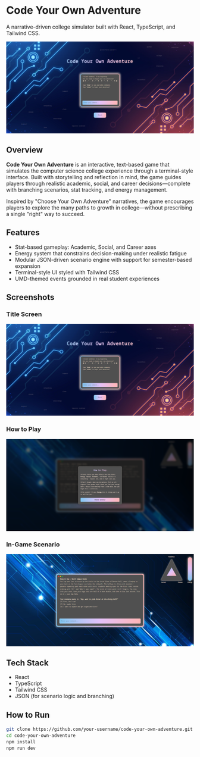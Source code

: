 # Code Your Own Adventure

A narrative-driven college simulator built with React, TypeScript, and Tailwind CSS.

![Title Screen](./public/title-screen.png)

## Overview

**Code Your Own Adventure** is an interactive, text-based game that simulates the computer science college experience through a terminal-style interface. Built with storytelling and reflection in mind, the game guides players through realistic academic, social, and career decisions—complete with branching scenarios, stat tracking, and energy management.

Inspired by "Choose Your Own Adventure" narratives, the game encourages players to explore the many paths to growth in college—without prescribing a single "right" way to succeed.

## Features

- Stat-based gameplay: Academic, Social, and Career axes
- Energy system that constrains decision-making under realistic fatigue
- Modular JSON-driven scenario engine with support for semester-based expansion
- Terminal-style UI styled with Tailwind CSS
- UMD-themed events grounded in real student experiences

## Screenshots

### Title Screen
![Title Screen](./public/title-screen.png)

### How to Play
![How to Play](./public/how-to-play-screen.png)

### In-Game Scenario
![Game Screen](./public/game-screen.png)

## Tech Stack

- React
- TypeScript
- Tailwind CSS
- JSON (for scenario logic and branching)

## How to Run

```bash
git clone https://github.com/your-username/code-your-own-adventure.git
cd code-your-own-adventure
npm install
npm run dev
